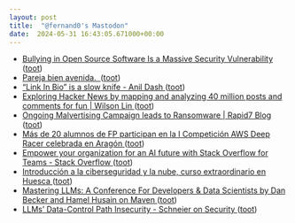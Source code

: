 ```yaml
---
layout: post
title:  "@fernand0's Mastodon"
date:  2024-05-31 16:43:05.671000+00:00
---
```

*  [Bullying in Open Source Software Is a Massive Security Vulnerability ](https://www.404media.co/xz-backdoor-bullying-in-open-source-software-is-a-massive-security-vulnerability) ([toot](https://mastodon.social/@fernand0/112536701217532767))
*  [Pareja bien avenida.  ](https://avecesunafoto.wordpress.com/2024/05/31/pareja-bien-avenida) ([toot](https://mastodon.social/@fernand0/112536485952396039))
*  [“Link In Bio” is a slow knife - Anil Dash ](https://www.anildash.com//2019/12/10/link-in-bio-is-how-they-tried-to-kill-the-web) ([toot](https://mastodon.social/@fernand0/112536408280122593))
*  [Exploring Hacker News by mapping and analyzing 40 million posts and comments for fun \| Wilson Lin ](https://blog.wilsonl.in/hackerverse) ([toot](https://mastodon.social/@fernand0/112536109313061045))
*  [Ongoing Malvertising Campaign leads to Ransomware \| Rapid7 Blog ](https://www.rapid7.com/blog/post/2024/05/13/ongoing-malvertising-campaign-leads-to-ransomware) ([toot](https://mastodon.social/@fernand0/112536002831031248))
*  [Más de 20 alumnos de FP participan en la I Competición AWS Deep Racer celebrada en Aragón ](https://www.aragonhoy.es/educacion-ciencia-universidades/deep-racer-9609) ([toot](https://mastodon.social/@fernand0/112535671030634995))
*  [Empower your organization for an AI future with Stack Overflow for Teams - Stack Overflow ](https://stackoverflow.co/teams/ai) ([toot](https://mastodon.social/@fernand0/112535514470784939))
*  [Introducción a la ciberseguridad y la nube, curso extraordinario en Huesca ](https://www.unizar.es/actualidad/vernoticia_ng.php?id=8315) ([toot](https://mastodon.social/@fernand0/112535307465002773))
*  [Mastering LLMs: A Conference For Developers & Data Scientists by Dan Becker and Hamel Husain on Maven ](https://maven.com/parlance-labs/fine-tunin) ([toot](https://mastodon.social/@fernand0/112535043409111754))
*  [LLMs’ Data-Control Path Insecurity - Schneier on Security ](https://www.schneier.com/blog/archives/2024/05/llms-data-control-path-insecurity.htm) ([toot](https://mastodon.social/@fernand0/112534735547210864))
